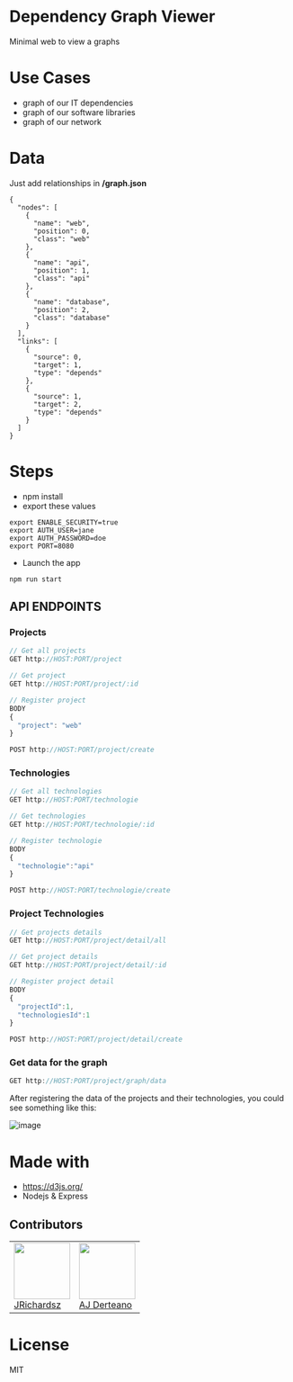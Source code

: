 # Dependency Graph Viewer

Minimal web to view a graphs

# Use Cases

- graph of our IT dependencies
- graph of our software libraries
- graph of our network

# Data

Just add relationships in **/graph.json**

```
{
  "nodes": [
    {
      "name": "web",
      "position": 0,
      "class": "web"
    },
    {
      "name": "api",
      "position": 1,
      "class": "api"
    },
    {
      "name": "database",
      "position": 2,
      "class": "database"
    }
  ],
  "links": [
    {
      "source": 0,
      "target": 1,
      "type": "depends"
    },
    {
      "source": 1,
      "target": 2,
      "type": "depends"
    }
  ]
}
```

# Steps

- npm install
- export these values

```
export ENABLE_SECURITY=true
export AUTH_USER=jane
export AUTH_PASSWORD=doe
export PORT=8080
```

- Launch the app

```
npm run start
```

## API ENDPOINTS

### Projects

```javascript
// Get all projects
GET http://HOST:PORT/project

// Get project
GET http://HOST:PORT/project/:id

// Register project
BODY
{
  "project": "web"
}

POST http://HOST:PORT/project/create
```

### Technologies

```javascript
// Get all technologies
GET http://HOST:PORT/technologie

// Get technologies
GET http://HOST:PORT/technologie/:id

// Register technologie
BODY
{
  "technologie":"api"
}

POST http://HOST:PORT/technologie/create

```

### Project Technologies

```javascript
// Get projects details
GET http://HOST:PORT/project/detail/all

// Get project details
GET http://HOST:PORT/project/detail/:id

// Register project detail
BODY
{
  "projectId":1,
  "technologiesId":1
}

POST http://HOST:PORT/project/detail/create

```

### Get data for the graph

```javascript
GET http://HOST:PORT/project/graph/data

```

After registering the data of the projects and their technologies,
you could see something like this:

![image](https://i.ibb.co/rm87f9h/dependencies-sample.png)

# Made with

- https://d3js.org/
- Nodejs & Express

## Contributors

<table>
  <tbody>
    <td>
      <img src="https://avatars0.githubusercontent.com/u/3322836?s=460&v=4" width="100px;"/>
      <br />
      <label><a href="http://jrichardsz.github.io/">JRichardsz</a></label>
      <br />
    </td>  
    <td>
      <img src="https://avatars.githubusercontent.com/u/55628495?v=4" width="100px;"/>
      <br />
      <label><a href="https://aj-derteano.github.io/">AJ Derteano</a></label>
      <br />
    </td>
  </tbody>
</table>

# License

MIT
